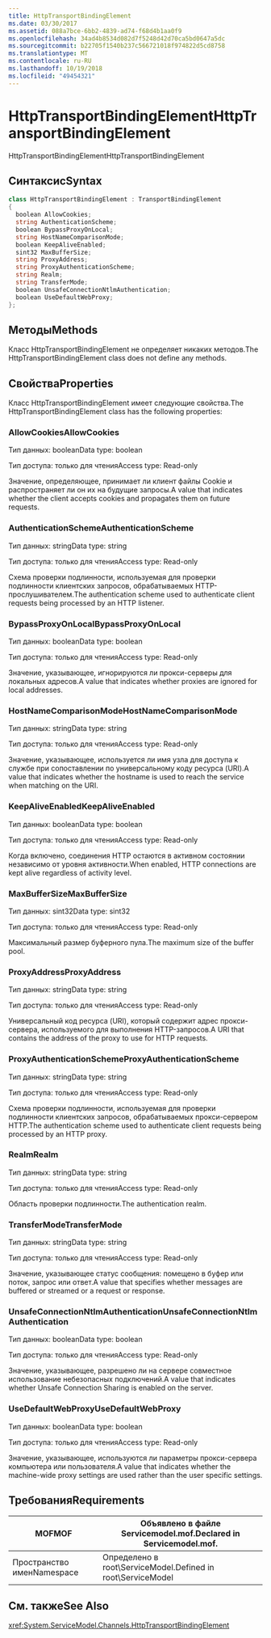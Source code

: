 ```yaml
---
title: HttpTransportBindingElement
ms.date: 03/30/2017
ms.assetid: 088a7bce-6bb2-4839-ad74-f68d4b1aa0f9
ms.openlocfilehash: 34ad4b8534d082d7f5248d42d70ca5bd0647a5dc
ms.sourcegitcommit: b22705f1540b237c566721018f974822d5cd8758
ms.translationtype: MT
ms.contentlocale: ru-RU
ms.lasthandoff: 10/19/2018
ms.locfileid: "49454321"
---
```

# <a name="httptransportbindingelement"></a><span data-ttu-id="b444a-102">HttpTransportBindingElement</span><span class="sxs-lookup"><span data-stu-id="b444a-102">HttpTransportBindingElement</span></span>
<span data-ttu-id="b444a-103">HttpTransportBindingElement</span><span class="sxs-lookup"><span data-stu-id="b444a-103">HttpTransportBindingElement</span></span>  
  
## <a name="syntax"></a><span data-ttu-id="b444a-104">Синтаксис</span><span class="sxs-lookup"><span data-stu-id="b444a-104">Syntax</span></span>  
  
```csharp
class HttpTransportBindingElement : TransportBindingElement  
{  
  boolean AllowCookies;  
  string AuthenticationScheme;  
  boolean BypassProxyOnLocal;  
  string HostNameComparisonMode;  
  boolean KeepAliveEnabled;  
  sint32 MaxBufferSize;  
  string ProxyAddress;  
  string ProxyAuthenticationScheme;  
  string Realm;  
  string TransferMode;  
  boolean UnsafeConnectionNtlmAuthentication;  
  boolean UseDefaultWebProxy;  
};  
```  
  
## <a name="methods"></a><span data-ttu-id="b444a-105">Методы</span><span class="sxs-lookup"><span data-stu-id="b444a-105">Methods</span></span>  
 <span data-ttu-id="b444a-106">Класс HttpTransportBindingElement не определяет никаких методов.</span><span class="sxs-lookup"><span data-stu-id="b444a-106">The HttpTransportBindingElement class does not define any methods.</span></span>  
  
## <a name="properties"></a><span data-ttu-id="b444a-107">Свойства</span><span class="sxs-lookup"><span data-stu-id="b444a-107">Properties</span></span>  
 <span data-ttu-id="b444a-108">Класс HttpTransportBindingElement имеет следующие свойства.</span><span class="sxs-lookup"><span data-stu-id="b444a-108">The HttpTransportBindingElement class has the following properties:</span></span>  
  
### <a name="allowcookies"></a><span data-ttu-id="b444a-109">AllowCookies</span><span class="sxs-lookup"><span data-stu-id="b444a-109">AllowCookies</span></span>  
 <span data-ttu-id="b444a-110">Тип данных: boolean</span><span class="sxs-lookup"><span data-stu-id="b444a-110">Data type: boolean</span></span>  
  
 <span data-ttu-id="b444a-111">Тип доступа: только для чтения</span><span class="sxs-lookup"><span data-stu-id="b444a-111">Access type: Read-only</span></span>  
  
 <span data-ttu-id="b444a-112">Значение, определяющее, принимает ли клиент файлы Cookie и распространяет ли он их на будущие запросы.</span><span class="sxs-lookup"><span data-stu-id="b444a-112">A value that indicates whether the client accepts cookies and propagates them on future requests.</span></span>  
  
### <a name="authenticationscheme"></a><span data-ttu-id="b444a-113">AuthenticationScheme</span><span class="sxs-lookup"><span data-stu-id="b444a-113">AuthenticationScheme</span></span>  
 <span data-ttu-id="b444a-114">Тип данных: string</span><span class="sxs-lookup"><span data-stu-id="b444a-114">Data type: string</span></span>  
  
 <span data-ttu-id="b444a-115">Тип доступа: только для чтения</span><span class="sxs-lookup"><span data-stu-id="b444a-115">Access type: Read-only</span></span>  
  
 <span data-ttu-id="b444a-116">Схема проверки подлинности, используемая для проверки подлинности клиентских запросов, обрабатываемых HTTP-прослушивателем.</span><span class="sxs-lookup"><span data-stu-id="b444a-116">The authentication scheme used to authenticate client requests being processed by an HTTP listener.</span></span>  
  
### <a name="bypassproxyonlocal"></a><span data-ttu-id="b444a-117">BypassProxyOnLocal</span><span class="sxs-lookup"><span data-stu-id="b444a-117">BypassProxyOnLocal</span></span>  
 <span data-ttu-id="b444a-118">Тип данных: boolean</span><span class="sxs-lookup"><span data-stu-id="b444a-118">Data type: boolean</span></span>  
  
 <span data-ttu-id="b444a-119">Тип доступа: только для чтения</span><span class="sxs-lookup"><span data-stu-id="b444a-119">Access type: Read-only</span></span>  
  
 <span data-ttu-id="b444a-120">Значение, указывающее, игнорируются ли прокси-серверы для локальных адресов.</span><span class="sxs-lookup"><span data-stu-id="b444a-120">A value that indicates whether proxies are ignored for local addresses.</span></span>  
  
### <a name="hostnamecomparisonmode"></a><span data-ttu-id="b444a-121">HostNameComparisonMode</span><span class="sxs-lookup"><span data-stu-id="b444a-121">HostNameComparisonMode</span></span>  
 <span data-ttu-id="b444a-122">Тип данных: string</span><span class="sxs-lookup"><span data-stu-id="b444a-122">Data type: string</span></span>  
  
 <span data-ttu-id="b444a-123">Тип доступа: только для чтения</span><span class="sxs-lookup"><span data-stu-id="b444a-123">Access type: Read-only</span></span>  
  
 <span data-ttu-id="b444a-124">Значение, указывающее, используется ли имя узла для доступа к службе при сопоставлении по универсальному коду ресурса (URI).</span><span class="sxs-lookup"><span data-stu-id="b444a-124">A value that indicates whether the hostname is used to reach the service when matching on the URI.</span></span>  
  
### <a name="keepaliveenabled"></a><span data-ttu-id="b444a-125">KeepAliveEnabled</span><span class="sxs-lookup"><span data-stu-id="b444a-125">KeepAliveEnabled</span></span>  
 <span data-ttu-id="b444a-126">Тип данных: boolean</span><span class="sxs-lookup"><span data-stu-id="b444a-126">Data type: boolean</span></span>  
  
 <span data-ttu-id="b444a-127">Тип доступа: только для чтения</span><span class="sxs-lookup"><span data-stu-id="b444a-127">Access type: Read-only</span></span>  
  
 <span data-ttu-id="b444a-128">Когда включено, соединения HTTP остаются в активном состоянии независимо от уровня активности.</span><span class="sxs-lookup"><span data-stu-id="b444a-128">When enabled, HTTP connections are kept alive regardless of activity level.</span></span>  
  
### <a name="maxbuffersize"></a><span data-ttu-id="b444a-129">MaxBufferSize</span><span class="sxs-lookup"><span data-stu-id="b444a-129">MaxBufferSize</span></span>  
 <span data-ttu-id="b444a-130">Тип данных: sint32</span><span class="sxs-lookup"><span data-stu-id="b444a-130">Data type: sint32</span></span>  
  
 <span data-ttu-id="b444a-131">Тип доступа: только для чтения</span><span class="sxs-lookup"><span data-stu-id="b444a-131">Access type: Read-only</span></span>  
  
 <span data-ttu-id="b444a-132">Максимальный размер буферного пула.</span><span class="sxs-lookup"><span data-stu-id="b444a-132">The maximum size of the buffer pool.</span></span>  
  
### <a name="proxyaddress"></a><span data-ttu-id="b444a-133">ProxyAddress</span><span class="sxs-lookup"><span data-stu-id="b444a-133">ProxyAddress</span></span>  
 <span data-ttu-id="b444a-134">Тип данных: string</span><span class="sxs-lookup"><span data-stu-id="b444a-134">Data type: string</span></span>  
  
 <span data-ttu-id="b444a-135">Тип доступа: только для чтения</span><span class="sxs-lookup"><span data-stu-id="b444a-135">Access type: Read-only</span></span>  
  
 <span data-ttu-id="b444a-136">Универсальный код ресурса (URI), который содержит адрес прокси-сервера, используемого для выполнения HTTP-запросов.</span><span class="sxs-lookup"><span data-stu-id="b444a-136">A URI that contains the address of the proxy to use for HTTP requests.</span></span>  
  
### <a name="proxyauthenticationscheme"></a><span data-ttu-id="b444a-137">ProxyAuthenticationScheme</span><span class="sxs-lookup"><span data-stu-id="b444a-137">ProxyAuthenticationScheme</span></span>  
 <span data-ttu-id="b444a-138">Тип данных: string</span><span class="sxs-lookup"><span data-stu-id="b444a-138">Data type: string</span></span>  
  
 <span data-ttu-id="b444a-139">Тип доступа: только для чтения</span><span class="sxs-lookup"><span data-stu-id="b444a-139">Access type: Read-only</span></span>  
  
 <span data-ttu-id="b444a-140">Схема проверки подлинности, используемая для проверки подлинности клиентских запросов, обрабатываемых прокси-сервером HTTP.</span><span class="sxs-lookup"><span data-stu-id="b444a-140">The authentication scheme used to authenticate client requests being processed by an HTTP proxy.</span></span>  
  
### <a name="realm"></a><span data-ttu-id="b444a-141">Realm</span><span class="sxs-lookup"><span data-stu-id="b444a-141">Realm</span></span>  
 <span data-ttu-id="b444a-142">Тип данных: string</span><span class="sxs-lookup"><span data-stu-id="b444a-142">Data type: string</span></span>  
  
 <span data-ttu-id="b444a-143">Тип доступа: только для чтения</span><span class="sxs-lookup"><span data-stu-id="b444a-143">Access type: Read-only</span></span>  
  
 <span data-ttu-id="b444a-144">Область проверки подлинности.</span><span class="sxs-lookup"><span data-stu-id="b444a-144">The authentication realm.</span></span>  
  
### <a name="transfermode"></a><span data-ttu-id="b444a-145">TransferMode</span><span class="sxs-lookup"><span data-stu-id="b444a-145">TransferMode</span></span>  
 <span data-ttu-id="b444a-146">Тип данных: string</span><span class="sxs-lookup"><span data-stu-id="b444a-146">Data type: string</span></span>  
  
 <span data-ttu-id="b444a-147">Тип доступа: только для чтения</span><span class="sxs-lookup"><span data-stu-id="b444a-147">Access type: Read-only</span></span>  
  
 <span data-ttu-id="b444a-148">Значение, указывающее статус сообщения: помещено в буфер или поток, запрос или ответ.</span><span class="sxs-lookup"><span data-stu-id="b444a-148">A value that specifies whether messages are buffered or streamed or a request or response.</span></span>  
  
### <a name="unsafeconnectionntlmauthentication"></a><span data-ttu-id="b444a-149">UnsafeConnectionNtlmAuthentication</span><span class="sxs-lookup"><span data-stu-id="b444a-149">UnsafeConnectionNtlmAuthentication</span></span>  
 <span data-ttu-id="b444a-150">Тип данных: boolean</span><span class="sxs-lookup"><span data-stu-id="b444a-150">Data type: boolean</span></span>  
  
 <span data-ttu-id="b444a-151">Тип доступа: только для чтения</span><span class="sxs-lookup"><span data-stu-id="b444a-151">Access type: Read-only</span></span>  
  
 <span data-ttu-id="b444a-152">Значение, указывающее, разрешено ли на сервере совместное использование небезопасных подключений.</span><span class="sxs-lookup"><span data-stu-id="b444a-152">A value that indicates whether Unsafe Connection Sharing is enabled on the server.</span></span>  
  
### <a name="usedefaultwebproxy"></a><span data-ttu-id="b444a-153">UseDefaultWebProxy</span><span class="sxs-lookup"><span data-stu-id="b444a-153">UseDefaultWebProxy</span></span>  
 <span data-ttu-id="b444a-154">Тип данных: boolean</span><span class="sxs-lookup"><span data-stu-id="b444a-154">Data type: boolean</span></span>  
  
 <span data-ttu-id="b444a-155">Тип доступа: только для чтения</span><span class="sxs-lookup"><span data-stu-id="b444a-155">Access type: Read-only</span></span>  
  
 <span data-ttu-id="b444a-156">Значение, указывающее, используются ли параметры прокси-сервера компьютера или пользователя.</span><span class="sxs-lookup"><span data-stu-id="b444a-156">A value that indicates whether the machine-wide proxy settings are used rather than the user specific settings.</span></span>  
  
## <a name="requirements"></a><span data-ttu-id="b444a-157">Требования</span><span class="sxs-lookup"><span data-stu-id="b444a-157">Requirements</span></span>  
  
|<span data-ttu-id="b444a-158">MOF</span><span class="sxs-lookup"><span data-stu-id="b444a-158">MOF</span></span>|<span data-ttu-id="b444a-159">Объявлено в файле Servicemodel.mof.</span><span class="sxs-lookup"><span data-stu-id="b444a-159">Declared in Servicemodel.mof.</span></span>|  
|---------|-----------------------------------|  
|<span data-ttu-id="b444a-160">Пространство имен</span><span class="sxs-lookup"><span data-stu-id="b444a-160">Namespace</span></span>|<span data-ttu-id="b444a-161">Определено в root\ServiceModel.</span><span class="sxs-lookup"><span data-stu-id="b444a-161">Defined in root\ServiceModel</span></span>|  
  
## <a name="see-also"></a><span data-ttu-id="b444a-162">См. также</span><span class="sxs-lookup"><span data-stu-id="b444a-162">See Also</span></span>  
 <xref:System.ServiceModel.Channels.HttpTransportBindingElement>
